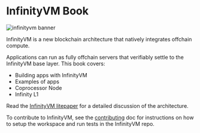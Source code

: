 # InfinityVM Book

![infinityvm banner](./assets/infinityvm-banner.png)

InfinityVM is a new blockchain architecture that natively integrates offchain compute.

Applications can run as fully offchain servers that verifiably settle to the InfinityVM base layer. This book covers:

- Building apps with InfinityVM
- Examples of apps
- Coprocessor Node
- Infinity L1

Read the [InfinityVM litepaper](https://infinityvm.xyz/infinityvm_litepaper.pdf) for a detailed discussion of the architecture.

To contribute to InfinityVM, see the [contributing](https://github.com/InfinityVM/InfinityVM/blob/main/CONTRIBUTING.md) doc for instructions on how to setup the workspace and run tests in the InfinityVM repo.
